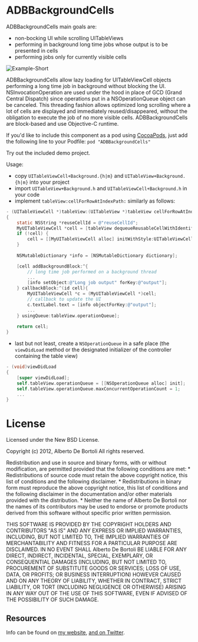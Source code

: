 ADBBackgroundCells
===========================

ADBBackgroundCells main goals are:

* non-bocking UI while scrolling UITableViews
* performing in background long time jobs whose output is to be presented in cells
* performing jobs only for currently visible cells

![Example-Short](./images/short.gif)

ADBBackgroundCells allow lazy loading for UITableViewCell objects performing a long time job in background without blocking the UI. NSInvocationOperation are used under the hood in place of GCD (Grand Central Dispatch) since operations put in a NSOperationQueue object can be canceled. This threading fashion allows optimized long scrolling where a lot of cells are displayed and immediately reused/disappeared, without the obligation to execute the job of no more visible cells.
ADBBackgroundCells are block-based and use Objective-C runtime. 

If you'd like to include this component as a pod using [CocoaPods](http://cocoapods.org/), just add the following line to your Podfile: `pod "ADBBackgroundCells"`

Try out the included demo project.

Usage:
- copy `UITableViewCell+Background.{h|m}` and `UITableView+Background.{h|m}` into your project
- import `UITableView+Background.h` and `UITableViewCell+Background.h` in your code
- implement `tableView:cellForRowAtIndexPath:` similarly as follows:

``` objective-c
- (UITableViewCell *)tableView:(UITableView *)tableView cellForRowAtIndexPath:(NSIndexPath *)indexPath
{
    static NSString *reuseCellId = @"reuseCellId";
    MyUITableViewCell *cell = [tableView dequeueReusableCellWithIdentifier:reuseCellId];
    if (!cell) {
        cell = [[MyUITableViewCell alloc] initWithStyle:UITableViewCellStyleSubtitle reuseIdentifier:reuseCellId];
    }
    	
    NSMutableDictionary *info = [NSMutableDictionary dictionary];

    [cell addBackgroundBlock:^{
		// long time job performed on a background thread
		...
		[info setObject:@"Long job output" forKey:@"output"];
    } callbackBlock:^(id cell){
		MyUITableViewCell *c = (MyUITableViewCell *)cell;
        // callback to update the UI
		c.textLabel.text = [info objectForKey:@"output"];
		...
    } usingQueue:tableView.operationQueue];
    
    return cell;
}
```

- last but not least, create a `NSOperationQueue` in a safe place (the `viewDidLoad` method or the designated initializer of the controller containing the table view)

``` objective-c
- (void)viewDidLoad
{
	[super viewDidLoad];
    self.tableView.operationQueue = [[NSOperationQueue alloc] init];
    self.tableView.operationQueue.maxConcurrentOperationCount = 1;
	...
}
```

# License

Licensed under the New BSD License.

Copyright (c) 2012, Alberto De Bortoli
All rights reserved.

Redistribution and use in source and binary forms, with or without
modification, are permitted provided that the following conditions are met:
    * Redistributions of source code must retain the above copyright
      notice, this list of conditions and the following disclaimer.
    * Redistributions in binary form must reproduce the above copyright
      notice, this list of conditions and the following disclaimer in the
      documentation and/or other materials provided with the distribution.
    * Neither the name of Alberto De Bortoli nor the
      names of its contributors may be used to endorse or promote products
      derived from this software without specific prior written permission.

THIS SOFTWARE IS PROVIDED BY THE COPYRIGHT HOLDERS AND CONTRIBUTORS "AS IS" AND
ANY EXPRESS OR IMPLIED WARRANTIES, INCLUDING, BUT NOT LIMITED TO, THE IMPLIED
WARRANTIES OF MERCHANTABILITY AND FITNESS FOR A PARTICULAR PURPOSE ARE
DISCLAIMED. IN NO EVENT SHALL Alberto De Bortoli BE LIABLE FOR ANY
DIRECT, INDIRECT, INCIDENTAL, SPECIAL, EXEMPLARY, OR CONSEQUENTIAL DAMAGES
(INCLUDING, BUT NOT LIMITED TO, PROCUREMENT OF SUBSTITUTE GOODS OR SERVICES;
LOSS OF USE, DATA, OR PROFITS; OR BUSINESS INTERRUPTION) HOWEVER CAUSED AND
ON ANY THEORY OF LIABILITY, WHETHER IN CONTRACT, STRICT LIABILITY, OR TORT
(INCLUDING NEGLIGENCE OR OTHERWISE) ARISING IN ANY WAY OUT OF THE USE OF THIS
SOFTWARE, EVEN IF ADVISED OF THE POSSIBILITY OF SUCH DAMAGE.

## Resources

Info can be found on [my website](http://www.albertodebortoli.it), [and on Twitter](http://twitter.com/albertodebo).